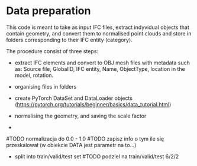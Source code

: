 
# Data preparation

This code is meant to take as input IFC files, extract indyvidual objects that contain geometry, and convert them to normalised point clouds and store in folders corresponding to their IFC entity (category).

The procedure consist of three steps:
- extract IFC elements and convert to OBJ mesh files with metadata such as: Source file, GlobalID, IFC entity, Name, ObjectType, location in the model, rotation.
- organising files in folders

- create PyTorch DataSet and DataLoader objects (https://pytorch.org/tutorials/beginner/basics/data_tutorial.html)
- normalising the geometry, and saving the scale factor
- 
#TODO normalizacja do 0.0 - 1.0
#TODO zapisz info o tym ile się przeskalował (w obiekcie DATA jest parametr na to...)

- split into train/valid/test set
#TODO podziel na train/valid/test 6/2/2

